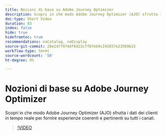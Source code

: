 ```yaml
---
title: Nozioni di base su Adobe Journey Optimizer
description: Scopri in che modo Adobe Journey Optimizer (AJO) sfrutta i dati dei clienti in tempo reale per fornire esperienze coerenti e pertinenti su tutti i canali.
doc-type: Short Video
duration: 83
index: false
hide: true
hidefromtoc: true
recommendations: noCatalog, noDisplay
source-git-commit: 28e2477974df6d22cff87eb9c242657e23569b15
workflow-type: tm+mt
source-wordcount: '50'
ht-degree: 0%

---
```



# Nozioni di base su Adobe Journey Optimizer

Scopri in che modo Adobe Journey Optimizer (AJO) sfrutta i dati dei clienti in tempo reale per fornire esperienze coerenti e pertinenti su tutti i canali.

<!-- 62_S522_3442522_82_understanding-the-core-of-adobe-journey-optimizer -->
>[!VIDEO](https://video.tv.adobe.com/v/3460494/?learn=on&enablevpops=true&captions=ita)
